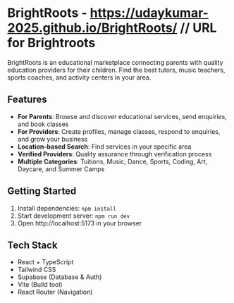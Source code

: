 # BrightRoots - https://udaykumar-2025.github.io/BrightRoots/ // URL for Brightroots

BrightRoots is an educational marketplace connecting parents with quality education providers for their children. Find the best tutors, music teachers, sports coaches, and activity centers in your area.

## Features

- **For Parents**: Browse and discover educational services, send enquiries, and book classes
- **For Providers**: Create profiles, manage classes, respond to enquiries, and grow your business
- **Location-based Search**: Find services in your specific area
- **Verified Providers**: Quality assurance through verification process
- **Multiple Categories**: Tuitions, Music, Dance, Sports, Coding, Art, Daycare, and Summer Camps

## Getting Started

1. Install dependencies: `npm install`
2. Start development server: `npm run dev`
3. Open http://localhost:5173 in your browser

## Tech Stack

- React + TypeScript
- Tailwind CSS
- Supabase (Database & Auth)
- Vite (Build tool)
- React Router (Navigation)
